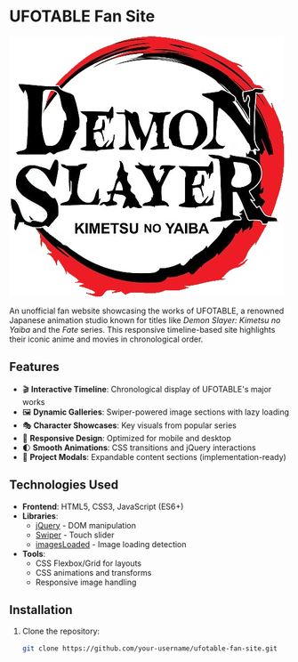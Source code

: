 # UFOTABLE Fan Site

![UFOTABLE Fan Site Preview](./assets/images/timeline/demon_2.png)

An unofficial fan website showcasing the works of UFOTABLE, a renowned Japanese animation studio known for titles like *Demon Slayer: Kimetsu no Yaiba* and the *Fate* series. This responsive timeline-based site highlights their iconic anime and movies in chronological order.

## Features

- 🎬 **Interactive Timeline**: Chronological display of UFOTABLE's major works
- 🖼️ **Dynamic Galleries**: Swiper-powered image sections with lazy loading
- 🎭 **Character Showcases**: Key visuals from popular series
- 📱 **Responsive Design**: Optimized for mobile and desktop
- 🌓 **Smooth Animations**: CSS transitions and jQuery interactions
- 📅 **Project Modals**: Expandable content sections (implementation-ready)

## Technologies Used

- **Frontend**: HTML5, CSS3, JavaScript (ES6+)
- **Libraries**: 
  - [jQuery](https://jquery.com/) - DOM manipulation
  - [Swiper](https://swiperjs.com/) - Touch slider
  - [imagesLoaded](https://imagesloaded.desandro.com/) - Image loading detection
- **Tools**: 
  - CSS Flexbox/Grid for layouts
  - CSS animations and transforms
  - Responsive image handling

## Installation

1. Clone the repository:
   ```bash
   git clone https://github.com/your-username/ufotable-fan-site.git
